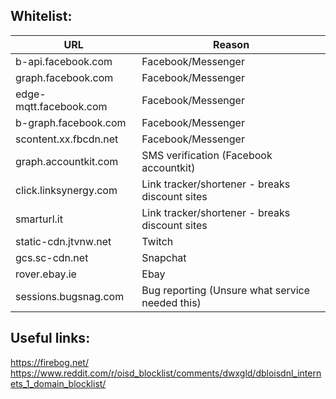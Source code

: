 
## Whitelist: 
| URL                           | Reason                                            |
| ---                           | ---                                               |
| b-api.facebook.com            | Facebook/Messenger                                |
| graph.facebook.com            | Facebook/Messenger                                |
| edge-mqtt.facebook.com        | Facebook/Messenger                                |
| b-graph.facebook.com          | Facebook/Messenger                                |
| scontent.xx.fbcdn.net         | Facebook/Messenger                                |
| graph.accountkit.com          | SMS verification (Facebook accountkit)            |
| click.linksynergy.com         | Link tracker/shortener - breaks discount sites    |
| smarturl.it                   | Link tracker/shortener - breaks discount sites    |
| static-cdn.jtvnw.net          | Twitch                                            |
| gcs.sc-cdn.net                | Snapchat                                          |
| rover.ebay.ie                 | Ebay                                              |
| sessions.bugsnag.com          | Bug reporting (Unsure what service needed this)   |


## Useful links:
https://firebog.net/
https://www.reddit.com/r/oisd_blocklist/comments/dwxgld/dbloisdnl_internets_1_domain_blocklist/
